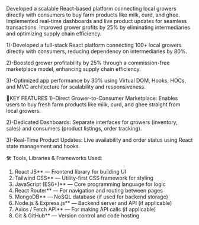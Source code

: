 Developed a scalable React-based platform connecting local growers directly with consumers to buy farm products like milk, curd, and ghee. Implemented real-time dashboards and live product updates for seamless transactions. Improved grower profits by 25% by eliminating intermediaries and optimizing supply chain efficiency.

1)-Developed a full-stack React platform connecting 100+ local growers directly with consumers, reducing dependency on intermediaries by 80%.

2)-Boosted grower profitability by 25% through a commission-free marketplace model, enhancing supply chain efficiency.

3)-Optimized app performance by 30% using Virtual DOM, Hooks, HOCs, and MVC architecture for scalability and responsiveness.

🚀KEY FEATURES
1)-Direct Grower-to-Consumer Marketplace: Enables users to buy fresh farm products like milk, curd, and ghee straight from local growers.

2)-Dedicated Dashboards: Separate interfaces for growers (inventory, sales) and consumers (product listings, order tracking).

3)-Real-Time Product Updates: Live availability and order status using React state management and hooks.



🛠️ Tools, Libraries & Frameworks Used:

1. React JS** — Frontend library for building UI
2. Tailwind CSS** — Utility-first CSS framework for styling
3. JavaScript (ES6+)** — Core programming language for logic
4. React Router** — For navigation and routing between pages
5. MongoDB** — NoSQL database (if used for backend storage)
6. Node.js & Express.js** — Backend server and API (if applicable)
7. Axios / Fetch API** — For making API calls (if applicable)
8. Git & GitHub** — Version control and code hosting





